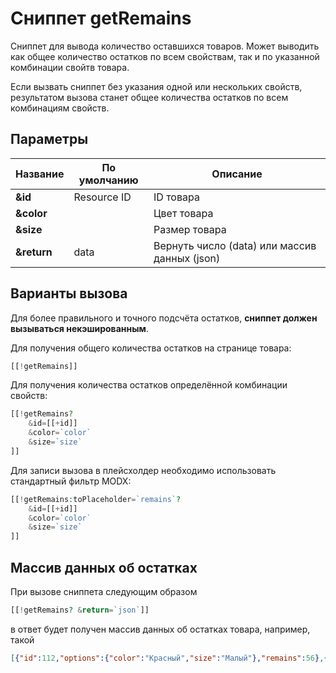 # Сниппет getRemains

Сниппет для вывода количество оставшихся товаров. Может выводить как общее количество остатков по всем свойствам, так и по указанной комбинации свойтв товара.

Если вызвать сниппет без указания одной или нескольких свойств, результатом вызова станет общее количества остатков по всем комбинациям свойств.

## Параметры

| Название    | По умолчанию | Описание                                      |
| ----------- | ------------ | --------------------------------------------- |
| **&id**     | Resource ID  | ID товара                                     |
| **&color**  |              | Цвет товара                                   |
| **&size**   |              | Размер товара                                 |
| **&return** | data         | Вернуть число (data) или массив данных (json) |

## Варианты вызова

Для более правильного и точного подсчёта остатков, **сниппет должен вызываться некэшированным**.

Для получения общего количества остатков на странице товара:

``` php
[[!getRemains]]
```

Для получения количества остатков определённой комбинации свойств:

``` php
[[!getRemains?
    &id=[[+id]]
    &color=`color`
    &size=`size`
]]
```

Для записи вызова в плейсхолдер необходимо использовать стандартный фильтр MODX:

``` php
[[!getRemains:toPlaceholder=`remains`?
    &id=[[+id]]
    &color=`color`
    &size=`size`
]]
```

## Массив данных об остатках

При вызове сниппета следующим образом

``` php
[[!getRemains? &return=`json`]]
```

в ответ будет получен массив данных об остатках товара, например, такой

``` json
[{"id":112,"options":{"color":"Красный","size":"Малый"},"remains":56},{"id":113,"options":{"color":"Синий","size":"Большой"},"remains":0},{"id":114,"options":{"color":"Синий","size":"Малый"},"remains":75}]
```
